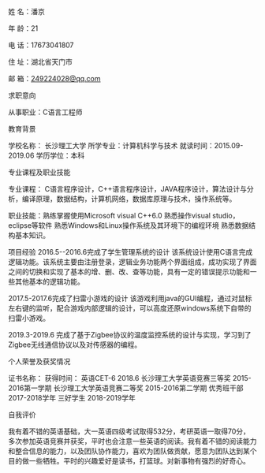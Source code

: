 姓	名：潘京

年	龄：21

电	话：17673041807

住	址：湖北省天门市

邮	箱：249224028@qq.com



求职意向

从事职业：C语言工程师	



教育背景

学校名称： 长沙理工大学	所学专业：计算机科学与技术	就读时间：2015.09-2019.06	学历学位：本科


专业课程及职业技能


专业课程： C语言程序设计，C++语言程序设计，JAVA程序设计，算法设计与分析，编译原理，数据结构，计算机网络，数据库原理与技术，操作系统等。


职业技能：熟练掌握使用Microsoft visual C++6.0
熟悉操作visual studio，eclipse等软件
熟悉Windows和Linux操作系统及其环境下的编程环境
熟悉数据结构基本知识。




项目经验
2016.5--2016.6完成了学生管理系统的设计
该系统设计使用C语言完成逻辑功能。该系统主要由注册登录，逻辑业务功能两个界面组成，成功实现了界面之间的切换和实现了基本的增、删、改、查等功能，具有一定的错误提示功能和一些其他基本的逻辑功能。

2017.5-2017.6完成了扫雷小游戏的设计
该游戏利用java的GUI编程，通过对鼠标左右键的监听，配合游戏内部逻辑的设计，可以高度还原windows系统下自带的扫雷小游戏。

2019.3-2019.6 完成了基于Zigbee协议的温度监控系统的设计与实现，学习到了Zigbee无线通信协议以及对传感器的编程。


个人荣誉及获奖情况

证书名称：                                                                                  获得时间：
英语CET-6                                                                                   2018.6
长沙理工大学英语竞赛三等奖                                                             2015-2016第一学期
长沙理工大学英语竞赛二等奖                                                             2015-2016第二学期
优秀班干部                                                                              2017-2018学年
三好学生                                                                                2018-2019学年


自我评价

我有着不错的英语基础，大一英语四级考试取得532分，考研英语一取得70分，多次参加英语竞赛并获奖，平时也会注意一些英语的阅读。我有着不错的阅读能力和整合信息的能力，以及团队协作能力，喜欢为团队做贡献，愿意为团队达到某个目的做一些牺牲。平时的兴趣爱好是读书，打篮球。对新事物有强烈的好奇心。